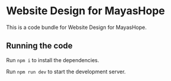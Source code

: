 
  # Website Design for MayasHope

  This is a code bundle for Website Design for MayasHope.

  ## Running the code

  Run `npm i` to install the dependencies.

  Run `npm run dev` to start the development server.
  
